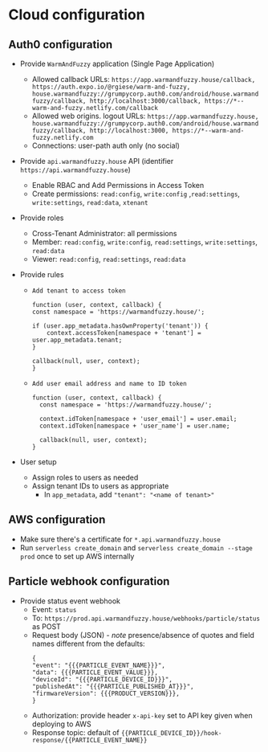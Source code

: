 # Cloud configuration

## Auth0 configuration

- Provide `WarmAndFuzzy` application (Single Page Application)
  - Allowed callback URLs: `https://app.warmandfuzzy.house/callback, https://auth.expo.io/@rgiese/warm-and-fuzzy, house.warmandfuzzy://grumpycorp.auth0.com/android/house.warmandfuzzy/callback, http://localhost:3000/callback, https://*--warm-and-fuzzy.netlify.com/callback`
  - Allowed web origins. logout URLs: `https://app.warmandfuzzy.house, house.warmandfuzzy://grumpycorp.auth0.com/android/house.warmandfuzzy/callback, http://localhost:3000, https://*--warm-and-fuzzy.netlify.com`
  - Connections: user-path auth only (no social)
- Provide `api.warmandfuzzy.house` API (identifier `https://api.warmandfuzzy.house`)
  - Enable RBAC and Add Permissions in Access Token
  - Create permissions: `read:config`, `write:config` ,`read:settings`, `write:settings`, `read:data`, `xtenant`
- Provide roles
  - Cross-Tenant Administrator: all permissions
  - Member: `read:config`, `write:config`, `read:settings`, `write:settings`, `read:data`
  - Viewer: `read:config`, `read:settings`, `read:data`
- Provide rules

  - `Add tenant to access token`

    ```
    function (user, context, callback) {
    const namespace = 'https://warmandfuzzy.house/';

    if (user.app_metadata.hasOwnProperty('tenant')) {
        context.accessToken[namespace + 'tenant'] = user.app_metadata.tenant;
    }

    callback(null, user, context);
    }
    ```

  - `Add user email address and name to ID token`

    ```
    function (user, context, callback) {
      const namespace = 'https://warmandfuzzy.house/';

      context.idToken[namespace + 'user_email'] = user.email;
      context.idToken[namespace + 'user_name'] = user.name;

      callback(null, user, context);
    }
    ```

- User setup
  - Assign roles to users as needed
  - Assign tenant IDs to users as appropriate
    - In `app_metadata`, add `"tenant": "<name of tenant>"`

## AWS configuration

- Make sure there's a certificate for `*.api.warmandfuzzy.house`
- Run `serverless create_domain` and `serverless create_domain --stage prod` once to set up AWS internally

## Particle webhook configuration

- Provide status event webhook
  - Event: `status`
  - To: `https://prod.api.warmandfuzzy.house/webhooks/particle/status` as POST
  - Request body (JSON) - _note_ presence/absence of quotes and field names different from the defaults:
    ```
    {
    "event": "{{{PARTICLE_EVENT_NAME}}}",
    "data": {{{PARTICLE_EVENT_VALUE}}},
    "deviceId": "{{{PARTICLE_DEVICE_ID}}}",
    "publishedAt": "{{{PARTICLE_PUBLISHED_AT}}}",
    "firmwareVersion": {{{PRODUCT_VERSION}}},
    }
    ```
  - Authorization: provide header `x-api-key` set to API key given when deploying to AWS
  - Response topic: default of `{{PARTICLE_DEVICE_ID}}/hook-response/{{PARTICLE_EVENT_NAME}}`
